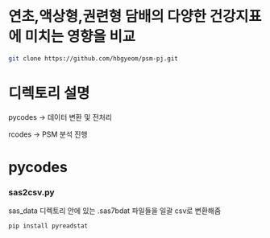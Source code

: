# 연초,액상형,권련형 담배의 다양한 건강지표에 미치는 영향을 비교
```bash
git clone https://github.com/hbgyeom/psm-pj.git
```

# 디렉토리 설명
pycodes -> 데이터 변환 및 전처리

rcodes -> PSM 분석 진행

# pycodes
### sas2csv.py
sas_data 디렉토리 안에 있는 .sas7bdat 파일들을 일괄 csv로 변환해줌
```bash
pip install pyreadstat
```
